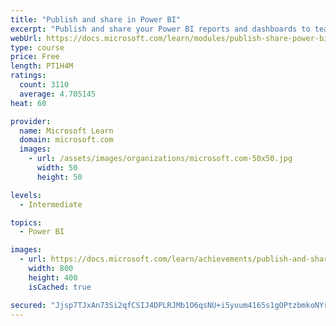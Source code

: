 ```yaml
---
title: "Publish and share in Power BI"
excerpt: "Publish and share your Power BI reports and dashboards to teammates in your organization or to everyone on the web."
webUrl: https://docs.microsoft.com/learn/modules/publish-share-power-bi/
type: course
price: Free
length: PT1H4M
ratings:
  count: 3110
  average: 4.705145
heat: 60

provider:
  name: Microsoft Learn
  domain: microsoft.com
  images:
    - url: /assets/images/organizations/microsoft.com-50x50.jpg
      width: 50
      height: 50

levels:
  - Intermediate

topics:
  - Power BI

images:
  - url: https://docs.microsoft.com/learn/achievements/publish-and-share-with-power-bi-desktop-social.png
    width: 800
    height: 400
    isCached: true

secured: "Jjsp7TJxAn73Si2qfCSIJ4DPLRJMb1O6qsNU+i5yuum4165s1gOPtzbmkoNYr+Y5IL2pyLSlPpG/0jog60dsd9a5al53eQKuDPiYtEbBIAiVC2TQpbuoM6+/mucdo8m7P+cXbc2vUiLLwKqtPw4Q1Ugb5lfwDJ+AVY54j+Jvu67eoEBXCKEDI3CwA2N654+J7hyhGuB3ekos8irKp7uJBethQ+JgugaYT8WoV35KKx2xO7oWjQzJ8yreiuOViKIrxDmmrDHIYI83bVBRnB5zWn2Bb4lJod96fAbEDCzGZGRqzZXMV2S507WdhRLOIWGxqIeG1QhF4bRkMtBx0XBm5ww+MwkzEUEtyk4iVy9O2SUrldY9gM1NeRKI19T/CbMvS0Gn4usA3NnAXR4qOP20SqXQ5fs9Rbpr0t1CxdR6Qe0=;b/LASxzCuZGI/4iJHi2ouA=="
---
```


